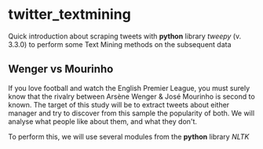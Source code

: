 # twitter_textmining

Quick introduction about scraping tweets with **python** library *tweepy* (v. 3.3.0) to perform some Text Mining methods on the subsequent data

## Wenger vs Mourinho

If you love football and watch the English Premier League, you must surely know that the rivalry between Arsène Wenger & José Mourinho is second to known. The target of this study will be to extract tweets about either manager and try to discover from this sample the popularity of both. We will analyse what people like about them, and what they don't.

To perform this, we will use several modules from the **python** library *NLTK*
